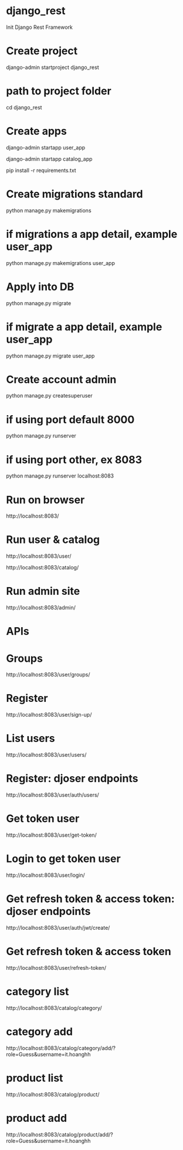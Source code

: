 # django_rest
Init Django Rest Framework 

# Create project
django-admin startproject django_rest

# path to project folder
cd django_rest

# Create apps
django-admin startapp user_app

django-admin startapp catalog_app

pip install -r requirements.txt

# Create migrations standard
python manage.py makemigrations
# if migrations a app detail, example user_app
python manage.py makemigrations user_app

# Apply into DB
python manage.py migrate
# if migrate a app detail, example user_app
python manage.py migrate user_app

# Create account admin
python manage.py createsuperuser

# if using port default 8000
python manage.py runserver
# if using port other, ex 8083
python manage.py runserver localhost:8083

# Run on browser
http://localhost:8083/

# Run user & catalog
http://localhost:8083/user/

http://localhost:8083/catalog/

# Run admin site
http://localhost:8083/admin/

# APIs
# Groups
http://localhost:8083/user/groups/

# Register
http://localhost:8083/user/sign-up/

# List users
http://localhost:8083/user/users/

# Register: djoser endpoints
http://localhost:8083/user/auth/users/

# Get token user
http://localhost:8083/user/get-token/

# Login to get token user
http://localhost:8083/user/login/

# Get refresh token & access token: djoser endpoints
http://localhost:8083/user/auth/jwt/create/

# Get refresh token & access token
http://localhost:8083/user/refresh-token/

# category list
http://localhost:8083/catalog/category/

# category add
http://localhost:8083/catalog/category/add/?role=Guess&username=it.hoanghh

# product list
http://localhost:8083/catalog/product/

# product add
http://localhost:8083/catalog/product/add/?role=Guess&username=it.hoanghh
